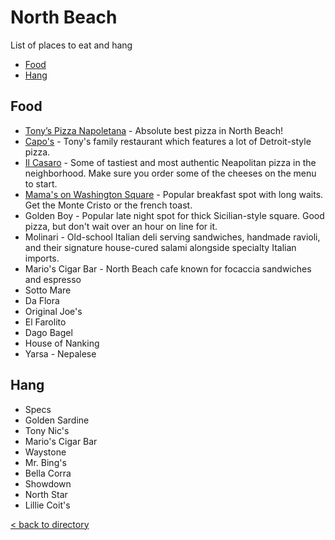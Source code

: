 # North Beach
List of places to eat and hang
- [Food](#food)
- [Hang](#hang)

## Food
- [Tony’s Pizza Napoletana](https://maps.app.goo.gl/Qmt8j62ceQFuUAFU7) - Absolute best pizza in North Beach!
- [Capo's](https://maps.app.goo.gl/kg7ygK6oeqGeLVt69) - Tony's family restaurant which features a lot of Detroit-style pizza.
- [Il Casaro](https://maps.app.goo.gl/WE927zgupcwcW3i76) - Some of tastiest and most authentic Neapolitan pizza in the neighborhood. Make sure you order some of the cheeses on the menu to start.
- [Mama's on Washington Square](https://maps.app.goo.gl/ir1cjf7qfB7CSiBYA) - Popular breakfast spot with long waits. Get the Monte Cristo or the french toast.
- Golden Boy - Popular late night spot for thick Sicilian-style square. Good pizza, but don't wait over an hour on line for it.
- Molinari - Old-school Italian deli serving sandwiches, handmade ravioli, and their signature house-cured salami alongside specialty Italian imports.
- Mario's Cigar Bar - North Beach cafe known for focaccia sandwiches and espresso
- Sotto Mare
- Da Flora
- Original Joe's
- El Farolito
- Dago Bagel
- House of Nanking
- Yarsa - Nepalese

## Hang
- Specs
- Golden Sardine
- Tony Nic's
- Mario's Cigar Bar
- Waystone
- Mr. Bing's
- Bella Corra
- Showdown
- North Star
- Lillie Coit's

[< back to directory](README.md)
